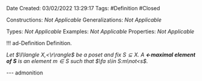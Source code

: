 <br />
<br />

Date Created: 03/02/2022 13:29:17
Tags: #Definition #Closed 

Constructions: _Not Applicable_
Generalizations: _Not Applicable_

Types: _Not Applicable_
Examples: _Not Applicable_
Properties: _Not Applicable_

!!! ad-Definition Definition.

_Let $\l\langle X,<\r\rangle$ be a poset and fix $S\subseteq X$. A **$<$-maximal element of $S$** is an element $m\in S$ such that $\fa s\in S:m\not<s$._

--- admonition
